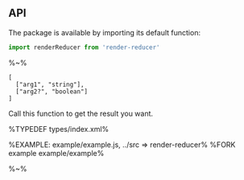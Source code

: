 ## API

The package is available by importing its default function:

```js
import renderReducer from 'render-reducer'
```

%~%

```## renderReducer
[
  ["arg1", "string"],
  ["arg2?", "boolean"]
]
```

Call this function to get the result you want.

%TYPEDEF types/index.xml%

%EXAMPLE: example/example.js, ../src => render-reducer%
%FORK example example/example%

%~%